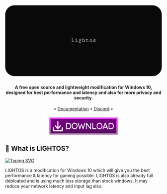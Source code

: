 <h1 align="center">
  <a href="http://atlasos.net"><img src="https://raw.githubusercontent.com/DekuCS/LIGHT-OS/main/LIGHTOS/img/banner.png?token=GHSAT0AAAAAACJZIJRLP2AJRWSGMH6RUWIGZKEFETQ" alt="LIGHTOS" width="900" style="border-radius: 30px"></a>
</h1>

<h4 align="center">A free open source and lightweight modification for Windows 10, designed for best performance and latency and also for more privacy and security.</h4>

<p align="center">
  •
  <a href="https://github.com/DekuCS/LIGHT-OS/tree/main/docs">Documentation</a>
  •
  <a href="https://discord.gg/WXVGWEkrE9" target="_blank">Discord</a>
  •
</p>

<h5 align="center">
  <a href="https://github.com/DekuCS/LIGHT-OS"><img src="https://raw.githubusercontent.com/DekuCS/LIGHT-OS/main/LIGHTOS/img/DOWNLOAD.png?token=GHSAT0AAAAAACJZIJRLXFBCZ4VWOFS7JTS6ZKEF3FA" width=220px height=55px></a>
</h5>

## 👀 **What is LIGHTOS?**

[![Typing SVG](https://readme-typing-svg.herokuapp.com?font=Gruppo&pause=1000&color=F144F7&center=true&random=false&width=1100&lines=LIGHTOS+%E2%80%A2+BUILD+1.0+(public))](https://git.io/typing-svg)

LIGHTOS is a modification for Windows 10 which will give you the best performance & latency for gaming possible. LIGHTOS is also already full debloated and is using much less storage than stock windows. It may reduce your network latency and input lag also.
